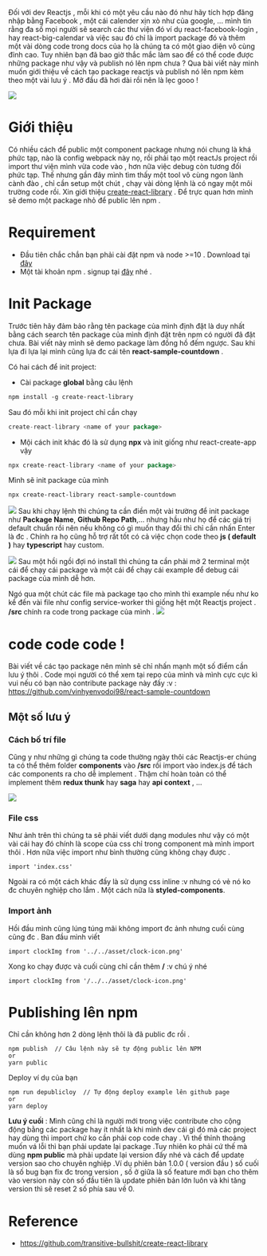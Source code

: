 Đối với dev Reactjs , mỗi khi có một yêu cầu nào đó như hãy tích hợp đăng nhập bằng Facebook , một cái calender xịn xò như của google, ... mình tin rằng đa số mọi người sẽ search các thư viện đó ví dụ react-facebook-login , hay react-big-calendar và việc sau đó chỉ là import package đó và thêm một vài dòng code trong docs của họ là chúng ta có một giao diện vô cùng đỉnh cao. Tuy nhiên bạn đã bao giờ thắc mắc làm sao để có thể code được những package như vậy và publish nó lên npm chưa ? Qua bài viết này mình muốn giới thiệu về cách tạo package reactjs và publish nó lên npm kèm theo một vài lưu ý . Mở đầu đã hơi dài rồi nên là lẹc gooo !

![](https://images.viblo.asia/81a34d01-75de-4c6f-8517-67e0c3fcd090.png)

# Giới thiệu
Có nhiều cách để public một component package nhưng nói chung là khá phức tạp, nào là config webpack này nọ, rồi phải tạo một reactJs project rồi import thư viện mình vừa code vào , hơn nữa việc debug còn tương đối phức tạp. Thế nhưng gần đây mình tìm thấy một tool vô cùng ngon lành cành đào , chỉ cần setup một chút , chạy vài dòng lệnh là có ngay một môi trường code rồi. Xin giới thiệu [create-react-library](https://github.com/transitive-bullshit/create-react-library) . Để trực quan hơn mình sẽ demo một package nhỏ để public lên npm .
# Requirement
- Đầu tiên chắc chắn bạn phải cài đặt npm và node >=10 . Download tại [đây](https://nodejs.org/en/) 
- Một tài khoản npm . signup tại [đây](https://www.npmjs.com/signup) nhé .
# Init Package
Trước tiên hãy đảm bảo rằng tên package của mình định đặt là duy nhất bằng cách search tên package của mình định đặt trên npm có người đã đặt chưa. Bài viết này mình sẽ demo package làm đồng hồ đếm ngược. Sau khi lựa đi lựa lại mình cũng lựa đc cái tên **react-sample-countdown** . 

Có hai cách để init project:
- Cài package **global** bằng câu lệnh
```markdown
npm install -g create-react-library
```
Sau đó mỗi khi init project chỉ cần chạy
```go
create-react-library <name of your package>
```
- Mội cách init khác đó là sử dụng **npx** và init giống như react-create-app vậy
```go
npx create-react-library <name of your package>
```
Mình sẽ init package của mình
```markdown
npx create-react-library react-sample-countdown
```
![](https://images.viblo.asia/c4cff151-4b10-4763-98eb-c1fbdd0c56c5.png)
Sau khi chạy lệnh thì chúng ta cần điền một vài trường để init package như **Package Name**, **Github Repo Path**,... nhưng hầu như họ để các giá trị default chuẩn rồi nên nếu không có gì muốn thay đổi thì chỉ cần nhấn Enter là đc . Chính ra họ cũng hỗ trợ rất tốt có cả việc chọn code theo **js ( default )** hay **typescript** hay custom.

![](https://images.viblo.asia/da298ae3-515d-4680-84ed-ba1cc91cafbc.png)
Sau một hồi ngồi đợi nó install thì chúng ta cần phải mở 2 terminal một cái để chạy cái package và một cái để chạy cái example để debug cái package của mình dễ hơn.

Ngó qua một chút các file mà package tạo cho mình thì example nếu như ko kể đến vài file như config service-worker thì giống hệt một Reactjs project . **/src** chính ra code trong package của mình .
![](https://images.viblo.asia/070084e4-2e7a-4e1f-b475-aaa62e98f897.png)
# code code code !
Bài viết về các tạo package nên mình sẽ chỉ nhấn mạnh một số điểm cần lưu ý thôi . Code mọi người có thể xem tại repo của mình và mình cực cực kì vui nếu có bạn nào contribute package này đấy :v : https://github.com/vinhyenvodoi98/react-sample-countdown

## Một số lưu ý
### Cách bố trí file 
Cũng y như những gì chúng ta code thường ngày thôi các Reactjs-er chúng ta có thể thêm folder **components** vào **/src** rồi import vào index.js để tách các components ra cho dễ implement . Thậm chí hoàn toàn có thể implement thêm **redux thunk** hay **saga** hay **api context** , ...   

![](https://images.viblo.asia/ac27b01f-4ec0-4d86-a3f2-d695b826ee14.png)

### File css
Như ảnh trên thì chúng ta sẽ phải viết dưới dạng modules như vậy có một vài cái hay đó chính là scope của css chỉ trong component mà mình import thôi . Hơn nữa việc import như bình thường cũng không chạy được . 
```python:js
import 'index.css'
```
Ngoài ra có một cách khác đấy là sử dụng css inline :v nhưng có vẻ nó ko đc chuyên nghiệp cho lắm . Một cách nữa là **styled-components**. 

### Import ảnh
Hồi đầu mình cũng lúng túng mãi không import đc ảnh nhưng cuối cùng cũng đc . Ban đầu mình viết
```python:js
import clockImg from '../../asset/clock-icon.png'
```
Xong ko chạy được và cuối cùng chỉ cần thêm **/** :v chú ý nhé
```python:js
import clockImg from '/../../asset/clock-icon.png'
```
# Publishing lên npm
Chỉ cần không hơn 2 dòng lệnh thôi là đã public đc rồi .
```markdown:js
npm publish  // Câu lệnh này sẽ tự động public lên NPM
or
yarn public 
```
Deploy ví dụ của bạn
```markdown:js
npm run depublicloy  // Tự động deploy example lên github page
or
yarn deploy
```
**Lưu ý cuối** : Mình cũng chỉ là người mới trong việc contribute cho cộng động bằng các package hay ít nhất là khi mình dev cái gì đó mà các project hay dùng thì import chứ ko cần phải cop code chay . Vì thế thỉnh thoảng muốn vá lỗi thì bạn phải update lại package .Tuy nhiên ko phải cứ thế mà dùng **npm public** mà phải update lại version đấy nhé và cách để update version sao cho chuyên nghiệp .Ví dụ phiên bản 1.0.0 ( version đầu ) số cuối là số bug bạn fix đc trong version , số ở giữa là số feature mới bạn cho thêm vào version này còn số đầu tiên là update phiên bản lớn luôn và khi tăng version thì sẽ reset 2 số phía sau về 0.

# Reference
- https://github.com/transitive-bullshit/create-react-library